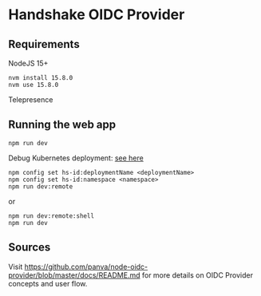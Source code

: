 # Handshake OIDC Provider

## Requirements

NodeJS 15+

```
nvm install 15.8.0
nvm use 15.8.0
```

Telepresence



## Running the web app

```
npm run dev
```

Debug Kubernetes deployment: [see here](https://nb-ops@dev.azure.com/nb-ops/namernews/_git/charts)
```
npm config set hs-id:deploymentName <deploymentName>
npm config set hs-id:namespace <namespace>
npm run dev:remote
```
or
```
npm run dev:remote:shell
npm run dev
```

## Sources

Visit https://github.com/panva/node-oidc-provider/blob/master/docs/README.md for more details on OIDC Provider concepts and user flow.

